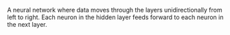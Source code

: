 A neural network where data moves through the layers unidirectionally from left to right. 
Each neuron in the hidden layer feeds forward to each neuron in the next layer. 

